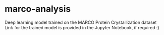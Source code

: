 # marco-analysis
Deep learning model trained on the MARCO Protein Crystallization dataset
Link for the trained model is provided in the Jupyter Notebook, if required :)
